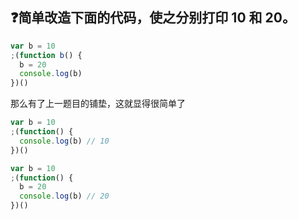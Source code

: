 ## :question:简单改造下面的代码，使之分别打印 10 和 20。

```js
var b = 10
;(function b() {
  b = 20
  console.log(b)
})()
```

那么有了上一题目的铺垫，这就显得很简单了

```js
var b = 10
;(function() {
  console.log(b) // 10
})()
```

```js
var b = 10
;(function() {
  b = 20
  console.log(b) // 20
})()
```
